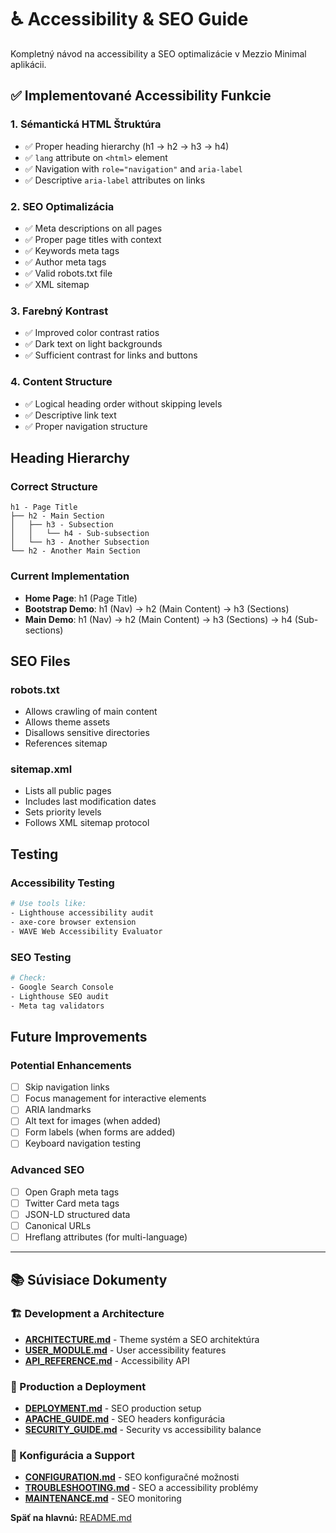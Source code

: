 # ♿ Accessibility & SEO Guide

Kompletný návod na accessibility a SEO optimalizácie v Mezzio Minimal aplikácii.

## ✅ Implementované Accessibility Funkcie

### 1. Sémantická HTML Štruktúra
- ✅ Proper heading hierarchy (h1 → h2 → h3 → h4)
- ✅ `lang` attribute on `<html>` element
- ✅ Navigation with `role="navigation"` and `aria-label`
- ✅ Descriptive `aria-label` attributes on links

### 2. SEO Optimalizácia
- ✅ Meta descriptions on all pages
- ✅ Proper page titles with context
- ✅ Keywords meta tags
- ✅ Author meta tags
- ✅ Valid robots.txt file
- ✅ XML sitemap

### 3. Farebný Kontrast
- ✅ Improved color contrast ratios
- ✅ Dark text on light backgrounds
- ✅ Sufficient contrast for links and buttons

### 4. Content Structure
- ✅ Logical heading order without skipping levels
- ✅ Descriptive link text
- ✅ Proper navigation structure

## Heading Hierarchy

### Correct Structure
```
h1 - Page Title
├── h2 - Main Section
│   ├── h3 - Subsection
│   │   └── h4 - Sub-subsection
│   └── h3 - Another Subsection
└── h2 - Another Main Section
```

### Current Implementation
- **Home Page**: h1 (Page Title)
- **Bootstrap Demo**: h1 (Nav) → h2 (Main Content) → h3 (Sections)
- **Main Demo**: h1 (Nav) → h2 (Main Content) → h3 (Sections) → h4 (Sub-sections)

## SEO Files

### robots.txt
- Allows crawling of main content
- Allows theme assets
- Disallows sensitive directories
- References sitemap

### sitemap.xml
- Lists all public pages
- Includes last modification dates
- Sets priority levels
- Follows XML sitemap protocol

## Testing

### Accessibility Testing
```bash
# Use tools like:
- Lighthouse accessibility audit
- axe-core browser extension
- WAVE Web Accessibility Evaluator
```

### SEO Testing
```bash
# Check:
- Google Search Console
- Lighthouse SEO audit
- Meta tag validators
```

## Future Improvements

### Potential Enhancements
- [ ] Skip navigation links
- [ ] Focus management for interactive elements
- [ ] ARIA landmarks
- [ ] Alt text for images (when added)
- [ ] Form labels (when forms are added)
- [ ] Keyboard navigation testing

### Advanced SEO
- [ ] Open Graph meta tags
- [ ] Twitter Card meta tags
- [ ] JSON-LD structured data
- [ ] Canonical URLs
- [ ] Hreflang attributes (for multi-language)

---

## 📚 Súvisiace Dokumenty

### 🏗️ Development a Architecture
- **[ARCHITECTURE.md](ARCHITECTURE.md)** - Theme systém a SEO architektúra
- **[USER_MODULE.md](USER_MODULE.md)** - User accessibility features
- **[API_REFERENCE.md](API_REFERENCE.md)** - Accessibility API

### 🚀 Production a Deployment
- **[DEPLOYMENT.md](DEPLOYMENT.md)** - SEO production setup
- **[APACHE_GUIDE.md](APACHE_GUIDE.md)** - SEO headers konfigurácia
- **[SECURITY_GUIDE.md](SECURITY_GUIDE.md)** - Security vs accessibility balance

### 🔧 Konfigurácia a Support
- **[CONFIGURATION.md](CONFIGURATION.md)** - SEO konfiguračné možnosti
- **[TROUBLESHOOTING.md](TROUBLESHOOTING.md)** - SEO a accessibility problémy
- **[MAINTENANCE.md](MAINTENANCE.md)** - SEO monitoring

**Späť na hlavnú:** [README.md](README.md)
